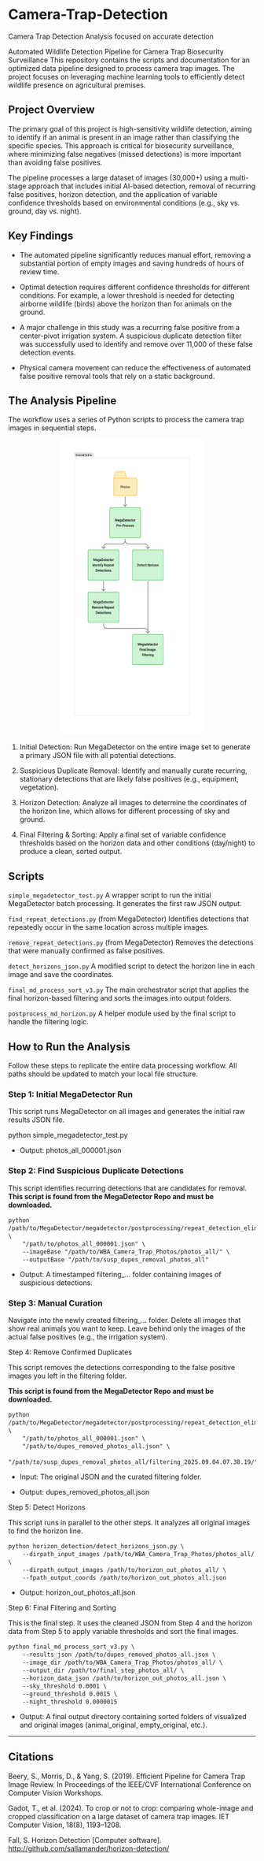 # Camera-Trap-Detection
Camera Trap Detection Analysis focused on accurate detection


Automated Wildlife Detection Pipeline for Camera Trap Biosecurity Surveillance
This repository contains the scripts and documentation for an optimized data pipeline designed to process camera trap images. The project focuses on leveraging machine learning tools to efficiently detect wildlife presence on agricultural premises.

## Project Overview

The primary goal of this project is high-sensitivity wildlife detection, aiming to identify if an animal is present in an image rather than classifying the specific species. This approach is critical for biosecurity surveillance, where minimizing false negatives (missed detections) is more important than avoiding false positives.

The pipeline processes a large dataset of images (30,000+) using a multi-stage approach that includes initial AI-based detection, removal of recurring false positives, horizon detection, and the application of variable confidence thresholds based on environmental conditions (e.g., sky vs. ground, day vs. night).

## Key Findings

- The automated pipeline significantly reduces manual effort, removing a substantial portion of empty images and saving hundreds of hours of review time.

- Optimal detection requires different confidence thresholds for different conditions. For example, a lower threshold is needed for detecting airborne wildlife (birds) above the horizon than for animals on the ground.

- A major challenge in this study was a recurring false positive from a center-pivot irrigation system. A suspicious duplicate detection filter was successfully used to identify and remove over 11,000 of these false detection events.

- Physical camera movement can reduce the effectiveness of automated false positive removal tools that rely on a static background.

## The Analysis Pipeline
The workflow uses a series of Python scripts to process the camera trap images in sequential steps.

<p align="center">
  <img src="images/CameraTrapDetection.pdf" width="300" height="600">
</p>


1. Initial Detection: Run MegaDetector on the entire image set to generate a primary JSON file with all potential detections.

2. Suspicious Duplicate Removal: Identify and manually curate recurring, stationary detections that are likely false positives (e.g., equipment, vegetation).

3. Horizon Detection: Analyze all images to determine the coordinates of the horizon line, which allows for different processing of sky and ground.

4. Final Filtering & Sorting: Apply a final set of variable confidence thresholds based on the horizon data and other conditions (day/night) to produce a clean, sorted output.

## Scripts

`simple_megadetector_test.py` A wrapper script to run the initial MegaDetector batch processing. It generates the first raw JSON output.

`find_repeat_detections.py` (from MegaDetector) Identifies detections that repeatedly occur in the same location across multiple images.

`remove_repeat_detections.py` (from MegaDetector) Removes the detections that were manually confirmed as false positives.

`detect_horizons_json.py` A modified script to detect the horizon line in each image and save the coordinates.

`final_md_process_sort_v3.py` The main orchestrator script that applies the final horizon-based filtering and sorts the images into output folders.

`postprocess_md_horizon.py` A helper module used by the final script to handle the filtering logic.

## How to Run the Analysis

Follow these steps to replicate the entire data processing workflow. All paths should be updated to match your local file structure.

### Step 1: Initial MegaDetector Run

This script runs MegaDetector on all images and generates the initial raw results JSON file.

python simple_megadetector_test.py

- Output: photos_all_000001.json

### Step 2: Find Suspicious Duplicate Detections

This script identifies recurring detections that are candidates for removal.
**This script is found from the MegaDetector Repo and must be downloaded.**

```
python /path/to/MegaDetector/megadetector/postprocessing/repeat_detection_elimination/find_repeat_detections.py \
    "/path/to/photos_all_000001.json" \
    --imageBase "/path/to/WBA_Camera_Trap_Photos/photos_all/" \
    --outputBase "/path/to/susp_dupes_removal_photos_all"
```

- Output: A timestamped filtering_... folder containing images of suspicious detections.

### Step 3: Manual Curation

Navigate into the newly created filtering_... folder. Delete all images that show real animals you want to keep. Leave behind only the images of the actual false positives (e.g., the irrigation system).

Step 4: Remove Confirmed Duplicates

This script removes the detections corresponding to the false positive images you left in the filtering folder.

**This script is found from the MegaDetector Repo and must be downloaded.**

```
python /path/to/MegaDetector/megadetector/postprocessing/repeat_detection_elimination/remove_repeat_detections.py \
    "/path/to/photos_all_000001.json" \
    "/path/to/dupes_removed_photos_all.json" \
    "/path/to/susp_dupes_removal_photos_all/filtering_2025.09.04.07.38.19/"
```

- Input: The original JSON and the curated filtering folder.

- Output: dupes_removed_photos_all.json

Step 5: Detect Horizons

This script runs in parallel to the other steps. It analyzes all original images to find the horizon line.

```
python horizon_detection/detect_horizons_json.py \
    --dirpath_input_images /path/to/WBA_Camera_Trap_Photos/photos_all/ \
    --dirpath_output_images /path/to/horizon_out_photos_all/ \
    --fpath_output_coords /path/to/horizon_out_photos_all.json
```

- Output: horizon_out_photos_all.json

Step 6: Final Filtering and Sorting

This is the final step. It uses the cleaned JSON from Step 4 and the horizon data from Step 5 to apply variable thresholds and sort the final images.

```
python final_md_process_sort_v3.py \
    --results_json /path/to/dupes_removed_photos_all.json \
    --image_dir /path/to/WBA_Camera_Trap_Photos/photos_all/ \
    --output_dir /path/to/final_step_photos_all/ \
    --horizon_data_json /path/to/horizon_out_photos_all.json \
    --sky_threshold 0.0001 \
    --ground_threshold 0.0015 \
    --night_threshold 0.0000015
```

- Output: A final output directory containing sorted folders of visualized and original images (animal_original, empty_original, etc.).


------

## Citations

Beery, S., Morris, D., & Yang, S. (2019). Efficient Pipeline for Camera Trap Image Review. In Proceedings of the IEEE/CVF International Conference on Computer Vision Workshops.

Gadot, T., et al. (2024). To crop or not to crop: comparing whole-image and cropped classification on a large dataset of camera trap images. IET Computer Vision, 18(8), 1193–1208.

Fall, S. Horizon Detection [Computer software]. http://github.com/sallamander/horizon-detection/

